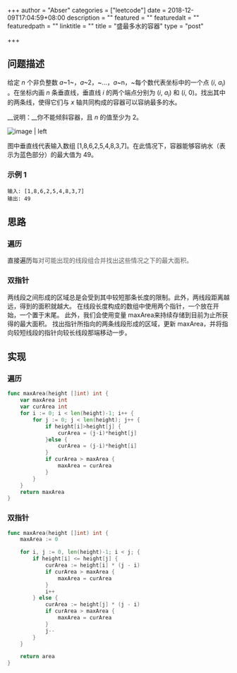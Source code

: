 +++
author = "Abser"
categories = ["leetcode"]
date = 2018-12-09T17:04:59+08:00
description = ""
featured = ""
featuredalt = ""
featuredpath = ""
linktitle = ""
title = "盛最多水的容器"
type = "post"

+++

## 问题描述
给定 *n* 个非负整数 *a*~1~，*a*~2，~...，*a*~n，~每个数代表坐标中的一个点 (*i*, <em>a</em><em><sub>i</sub></em>) 。在坐标内画 *n* 条垂直线，垂直线 *i* 的两个端点分别为 (*i*, <em>a</em><em><sub>i</sub></em>) 和 (*i*, 0)。找出其中的两条线，使得它们与 *x* 轴共同构成的容器可以容纳最多的水。

__说明：__你不能倾斜容器，且 *n* 的值至少为 2。


![image | left](https://aliyun-lc-upload.oss-cn-hangzhou.aliyuncs.com/aliyun-lc-upload/uploads/2018/07/25/question_11.jpg "")

图中垂直线代表输入数组 [1,8,6,2,5,4,8,3,7]。在此情况下，容器能够容纳水（表示为蓝色部分）的最大值为 49。

### __示例 1__

```plain
输入: [1,8,6,2,5,4,8,3,7]
输出: 49
```

## 思路

### 遍历
直接遍历<span data-type="color" style="color:rgb(90, 90, 90)"><span data-type="background" style="background-color:rgb(255, 255, 255)">每对可能出现的线段组合并找出这些情况之下的最大面积。</span></span>

### 双指针
两线段之间形成的区域总是会受到其中较短那条长度的限制。此外，两线段距离越远，得到的面积就越大。
在线段长度构成的数组中使用两个指针，一个放在开始，一个置于末尾。 此外，我们会使用变量 maxArea来持续存储到目前为止所获得的最大面积。 找出指针所指向的两条线段形成的区域，更新 maxArea，并将指向较短线段的指针向较长线段那端移动一步。

## 实现

### 遍历
```go
func maxArea(height []int) int {
	var maxArea int
	var curArea int
	for i := 0; i < len(height)-1; i++ {
		for j := 0; j < len(height); j++ {
			if height[i]>height[j] {
				curArea = (j-i)*height[j]
			}else {
				curArea = (j-i)*height[i]
			}
			if curArea > maxArea {
				maxArea = curArea
			}
		}
	}
	return maxArea
}
```

### 双指针
```go
func maxArea(height []int) int {
    maxArea := 0

	for i, j := 0, len(height)-1; i < j; {
		if height[i] <= height[j] {
			curArea := height[i] * (j - i)
			if curArea > maxArea {
				maxArea = curArea
			}
			i++
		} else {
			curArea := height[j] * (j - i)
			if curArea > maxArea {
				maxArea = curArea
			}
			j--
		}
	}

	return area
}
```
### 


